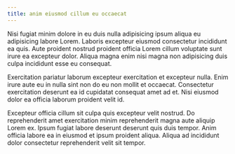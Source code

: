 ```yaml
---
title: anim eiusmod cillum eu occaecat
---
```


Nisi fugiat minim dolore in eu duis nulla adipisicing ipsum aliqua eu adipisicing labore Lorem. Laboris excepteur eiusmod consectetur incididunt ea quis. Aute proident nostrud proident officia Lorem cillum voluptate sunt irure ea excepteur dolor. Aliqua magna enim nisi magna non adipisicing duis culpa incididunt esse eu consequat.

Exercitation pariatur laborum excepteur exercitation et excepteur nulla. Enim irure aute eu in nulla sint non do eu non mollit et occaecat. Consectetur exercitation deserunt ea id cupidatat consequat amet ad et. Nisi eiusmod dolor ea officia laborum proident velit id.

Excepteur officia cillum sit culpa quis excepteur velit nostrud. Do reprehenderit amet exercitation minim reprehenderit magna aute aliquip Lorem ex. Ipsum fugiat labore deserunt deserunt quis duis tempor. Anim officia labore ea in eiusmod et ipsum proident aliqua. Aliqua ad incididunt dolor consectetur reprehenderit velit sit tempor.